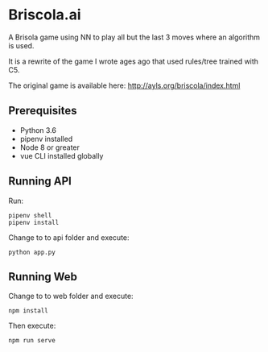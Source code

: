 # Briscola.ai

A Brisola game using NN to play all but the last 3 moves where an algorithm is used.

It is a rewrite of the game I wrote ages ago that used rules/tree trained with C5. 

The original game is available here: http://ayls.org/briscola/index.html

## Prerequisites

- Python 3.6
- pipenv installed
- Node 8 or greater
- vue CLI installed globally

## Running API

Run:
```
pipenv shell
pipenv install
```  

Change to to api folder and execute:
```
python app.py
```

## Running Web

Change to to web folder and execute:
```
npm install
```

Then execute:
```
npm run serve
```